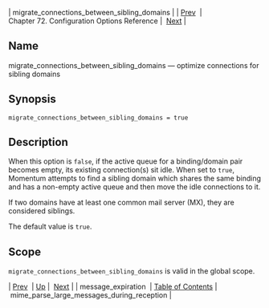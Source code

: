 | migrate_connections_between_sibling_domains |
| [Prev](conf.ref.message_expiration)  | Chapter 72. Configuration Options Reference |  [Next](conf.ref.mime_parse_large_messages_during_reception) |

<a name="conf.ref.migrate_connections_between_sibling_domains"></a>
## Name

migrate_connections_between_sibling_domains — optimize connections for sibling domains

## Synopsis

`migrate_connections_between_sibling_domains = true`

<a name="idp25549408"></a>
## Description

When this option is `false`, if the active queue for a binding/domain pair becomes empty, its existing connection(s) sit idle. When set to `true`, Momentum attempts to find a sibling domain which shares the same binding and has a non-empty active queue and then move the idle connections to it.

If two domains have at least one common mail server (MX), they are considered siblings.

The default value is `true`.

<a name="idp25553840"></a>
## Scope

`migrate_connections_between_sibling_domains` is valid in the global scope.

| [Prev](conf.ref.message_expiration)  | [Up](config.options.ref) |  [Next](conf.ref.mime_parse_large_messages_during_reception) |
| message_expiration  | [Table of Contents](index) |  mime_parse_large_messages_during_reception |

